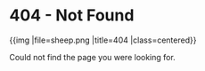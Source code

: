 # 404 - Not Found

{{img |file=sheep.png |title=404 |class=centered}}

Could not find the page you were looking for.
